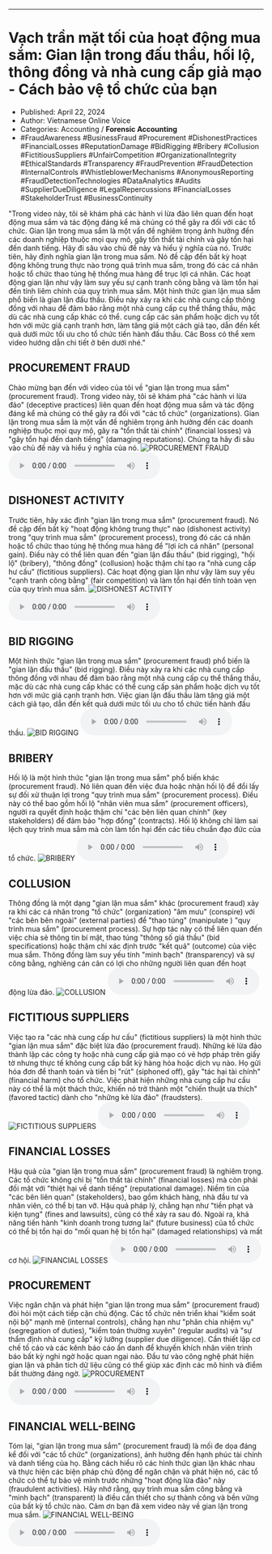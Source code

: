 
---

# Vạch trần mặt tối của hoạt động mua sắm: Gian lận trong đấu thầu, hối lộ, thông đồng và nhà cung cấp giả mạo - Cách bảo vệ tổ chức của bạn

- Published: April 22, 2024
- Author: Vietnamese Online Voice
- Categories: Accounting / **Forensic Accounting**
- #FraudAwareness #BusinessFraud #Procurement #DishonestPractices #FinancialLosses #ReputationDamage #BidRigging #Bribery #Collusion #FictitiousSuppliers #UnfairCompetition #OrganizationalIntegrity #EthicalStandards #Transparency #FraudPrevention #FraudDetection #InternalControls #WhistleblowerMechanisms #AnonymousReporting #FraudDetectionTechnologies #DataAnalytics #Audits #SupplierDueDiligence #LegalRepercussions #FinancialLosses #StakeholderTrust #BusinessContinuity

"Trong video này, tôi sẽ khám phá các hành vi lừa đảo liên quan đến hoạt động mua sắm và tác động đáng kể mà chúng có thể gây ra đối với các tổ chức. Gian lận trong mua sắm là một vấn đề nghiêm trọng ảnh hưởng đến các doanh nghiệp thuộc mọi quy mô, gây tổn thất tài chính và gây tổn hại đến danh tiếng. Hãy đi sâu vào chủ đề này và hiểu ý nghĩa của nó. Trước tiên, hãy định nghĩa gian lận trong mua sắm. Nó đề cập đến bất kỳ hoạt động không trung thực nào trong quá trình mua sắm, trong đó các cá nhân hoặc tổ chức thao túng hệ thống mua hàng để trục lợi cá nhân. Các hoạt động gian lận như vậy làm suy yếu sự cạnh tranh công bằng và làm tổn hại đến tính liêm chính của quy trình mua sắm. Một hình thức gian lận mua sắm phổ biến là gian lận đấu thầu. Điều này xảy ra khi các nhà cung cấp thông đồng với nhau để đảm bảo rằng một nhà cung cấp cụ thể thắng thầu, mặc dù các nhà cung cấp khác có thể. cung cấp các sản phẩm hoặc dịch vụ tốt hơn với mức giá cạnh tranh hơn, làm tăng giá một cách giả tạo, dẫn đến kết quả dưới mức tối ưu cho tổ chức tiến hành đấu thầu. Các Boss có thể xem video hướng dẫn chi tiết ở bên dưới nhé."


## PROCUREMENT FRAUD

Chào mừng bạn đến với video của tôi về "gian lận trong mua sắm" (procurement fraud). Trong video này, tôi sẽ khám phá "các hành vi lừa đảo" (deceptive practices) liên quan đến hoạt động mua sắm và tác động đáng kể mà chúng có thể gây ra đối với "các tổ chức" (organizations). Gian lận trong mua sắm là một vấn đề nghiêm trọng ảnh hưởng đến các doanh nghiệp thuộc mọi quy mô, gây ra "tổn thất tài chính" (financial losses) và "gây tổn hại đến danh tiếng" (damaging reputations). Chúng ta hãy đi sâu vào chủ đề này và hiểu ý nghĩa của nó.
![PROCUREMENT FRAUD](https://http-archiver-apis-production-80.schnworks.com/storage/images/transitions/2024-04-22/transition--49843057851-Montserrat-Medium-880E4F.jpg)
<audio controls>
    <source src="https://http-archiver-apis-production-80.schnworks.com/storage/audio/file-11935004401.mp3" type="audio/mpeg">
</audio>



## DISHONEST ACTIVITY

Trước tiên, hãy xác định "gian lận trong mua sắm" (procurement fraud). Nó đề cập đến bất kỳ "hoạt động không trung thực" nào (dishonest activity) trong "quy trình mua sắm" (procurement process), trong đó các cá nhân hoặc tổ chức thao túng hệ thống mua hàng để "lợi ích cá nhân" (personal gain). Điều này có thể liên quan đến "gian lận đấu thầu" (bid rigging), "hối lộ" (bribery), "thông đồng" (collusion) hoặc thậm chí tạo ra "nhà cung cấp hư cấu" (fictitious suppliers). Các hoạt động gian lận như vậy làm suy yếu "cạnh tranh công bằng" (fair competition) và làm tổn hại đến tính toàn vẹn của quy trình mua sắm.
![DISHONEST ACTIVITY](https://http-archiver-apis-production-80.schnworks.com/storage/images/transitions/2024-04-22/transition--41930429555-Montserrat-SemiBold-7B1FA2.jpg)
<audio controls>
    <source src="https://http-archiver-apis-production-80.schnworks.com/storage/audio/file-23039600739.mp3" type="audio/mpeg">
</audio>



## BID RIGGING

Một hình thức "gian lận trong mua sắm" (procurement fraud) phổ biến là "gian lận đấu thầu" (bid rigging). Điều này xảy ra khi các nhà cung cấp thông đồng với nhau để đảm bảo rằng một nhà cung cấp cụ thể thắng thầu, mặc dù các nhà cung cấp khác có thể cung cấp sản phẩm hoặc dịch vụ tốt hơn với mức giá cạnh tranh hơn. Việc gian lận đấu thầu làm tăng giá một cách giả tạo, dẫn đến kết quả dưới mức tối ưu cho tổ chức tiến hành đấu thầu.
![BID RIGGING](https://http-archiver-apis-production-80.schnworks.com/storage/images/transitions/2024-04-22/transition--18526493161-Montserrat-SemiBold-4A148C.jpg)
<audio controls>
    <source src="https://http-archiver-apis-production-80.schnworks.com/storage/audio/file-21221347579.mp3" type="audio/mpeg">
</audio>



## BRIBERY

Hối lộ là một hình thức "gian lận trong mua sắm" phổ biến khác (procurement fraud). Nó liên quan đến việc đưa hoặc nhận hối lộ để đổi lấy sự đối xử thuận lợi trong "quy trình mua sắm" (procurement process). Điều này có thể bao gồm hối lộ "nhân viên mua sắm" (procurement officers), người ra quyết định hoặc thậm chí "các bên liên quan chính" (key stakeholders) để đảm bảo "hợp đồng" (contracts). Hối lộ không chỉ làm sai lệch quy trình mua sắm mà còn làm tổn hại đến các tiêu chuẩn đạo đức của tổ chức.
![BRIBERY](https://http-archiver-apis-production-80.schnworks.com/storage/images/transitions/2024-04-22/transition-40825577267-Montserrat-Regular-283593.jpg)
<audio controls>
    <source src="https://http-archiver-apis-production-80.schnworks.com/storage/audio/file-25203421165.mp3" type="audio/mpeg">
</audio>



## COLLUSION

Thông đồng là một dạng "gian lận mua sắm" khác (procurement fraud) xảy ra khi các cá nhân trong "tổ chức" (organization) "âm mưu" (conspire) với "các bên bên ngoài" (external parties) để "thao túng" (manipulate ) "quy trình mua sắm" (procurement process). Sự hợp tác này có thể liên quan đến việc chia sẻ thông tin bí mật, thao túng "thông số giá thầu" (bid specifications) hoặc thậm chí xác định trước "kết quả" (outcome) của việc mua sắm. Thông đồng làm suy yếu tính "minh bạch" (transparency) và sự công bằng, nghiêng cán cân có lợi cho những người liên quan đến hoạt động lừa đảo.
![COLLUSION](https://http-archiver-apis-production-80.schnworks.com/storage/images/transitions/2024-04-22/transition-46534818862-Montserrat-ExtraBold-4A148C.jpg)
<audio controls>
    <source src="https://http-archiver-apis-production-80.schnworks.com/storage/audio/file-9253871385.mp3" type="audio/mpeg">
</audio>



## FICTITIOUS SUPPLIERS

Việc tạo ra "các nhà cung cấp hư cấu" (fictitious suppliers) là một hình thức "gian lận mua sắm" đặc biệt lừa đảo (procurement fraud). Những kẻ lừa đảo thành lập các công ty hoặc nhà cung cấp giả mạo có vẻ hợp pháp trên giấy tờ nhưng thực tế không cung cấp bất kỳ hàng hóa hoặc dịch vụ nào. Họ gửi hóa đơn để thanh toán và tiền bị "rút" (siphoned off), gây "tác hại tài chính" (financial harm) cho tổ chức. Việc phát hiện những nhà cung cấp hư cấu này có thể là một thách thức, khiến nó trở thành một "chiến thuật ưa thích" (favored tactic) dành cho "những kẻ lừa đảo" (fraudsters).
![FICTITIOUS SUPPLIERS](https://http-archiver-apis-production-80.schnworks.com/storage/images/transitions/2024-04-22/transition--7944883904-Montserrat-Black-4A148C.jpg)
<audio controls>
    <source src="https://http-archiver-apis-production-80.schnworks.com/storage/audio/file-11569791451.mp3" type="audio/mpeg">
</audio>



## FINANCIAL LOSSES

Hậu quả của "gian lận trong mua sắm" (procurement fraud) là nghiêm trọng. Các tổ chức không chỉ bị "tổn thất tài chính" (financial losses) mà còn phải đối mặt với "thiệt hại về danh tiếng" (reputational damage). Niềm tin của "các bên liên quan" (stakeholders), bao gồm khách hàng, nhà đầu tư và nhân viên, có thể bị tan vỡ. Hậu quả pháp lý, chẳng hạn như "tiền phạt và kiện tụng" (fines and lawsuits), cũng có thể xảy ra sau đó. Ngoài ra, khả năng tiến hành "kinh doanh trong tương lai" (future business) của tổ chức có thể bị tổn hại do "mối quan hệ bị tổn hại" (damaged relationships) và mất cơ hội.
![FINANCIAL LOSSES](https://http-archiver-apis-production-80.schnworks.com/storage/images/transitions/2024-04-22/transition-25761576568-Montserrat-Regular-4A148C.jpg)
<audio controls>
    <source src="https://http-archiver-apis-production-80.schnworks.com/storage/audio/file-66143783787.mp3" type="audio/mpeg">
</audio>



## PROCUREMENT

Việc ngăn chặn và phát hiện "gian lận trong mua sắm" (procurement fraud) đòi hỏi một cách tiếp cận chủ động. Các tổ chức nên triển khai "kiểm soát nội bộ" mạnh mẽ (internal controls), chẳng hạn như "phân chia nhiệm vụ" (segregation of duties), "kiểm toán thường xuyên" (regular audits) và "sự thẩm định nhà cung cấp" kỹ lưỡng (supplier due diligence). Cần thiết lập cơ chế tố cáo và các kênh báo cáo ẩn danh để khuyến khích nhân viên trình báo bất kỳ nghi ngờ hoặc quan ngại nào. Đầu tư vào công nghệ phát hiện gian lận và phân tích dữ liệu cũng có thể giúp xác định các mô hình và điểm bất thường đáng ngờ.
![PROCUREMENT](https://http-archiver-apis-production-80.schnworks.com/storage/images/transitions/2024-04-22/transition--36505056856-Montserrat-Bold-004895.jpg)
<audio controls>
    <source src="https://http-archiver-apis-production-80.schnworks.com/storage/audio/file-10043020118.mp3" type="audio/mpeg">
</audio>



## FINANCIAL WELL-BEING

Tóm lại, "gian lận trong mua sắm" (procurement fraud) là mối đe dọa đáng kể đối với "các tổ chức" (organizations), ảnh hưởng đến hạnh phúc tài chính và danh tiếng của họ. Bằng cách hiểu rõ các hình thức gian lận khác nhau và thực hiện các biện pháp chủ động để ngăn chặn và phát hiện nó, các tổ chức có thể tự bảo vệ mình trước những "hoạt động lừa đảo" này (fraudulent activities). Hãy nhớ rằng, quy trình mua sắm công bằng và "minh bạch" (transparent) là điều cần thiết cho sự thành công và bền vững của bất kỳ tổ chức nào. Cảm ơn bạn đã xem video này về gian lận trong mua sắm.
![FINANCIAL WELL-BEING](https://http-archiver-apis-production-80.schnworks.com/storage/images/transitions/2024-04-22/transition-6770674931-Montserrat-SemiBold-283593.jpg)
<audio controls>
    <source src="https://http-archiver-apis-production-80.schnworks.com/storage/audio/file-30746504287.mp3" type="audio/mpeg">
</audio>

